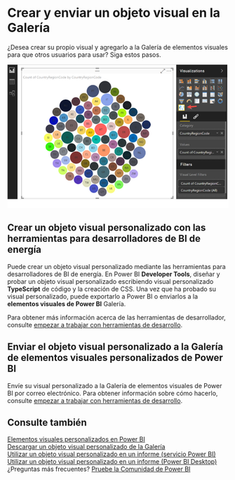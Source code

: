 <properties
   pageTitle="Crear y enviar un objeto visual en la Galería"
   description="Crear y enviar un objeto visual en la Galería"
   services="powerbi"
   documentationCenter=""
   authors="guyinacube"
   manager="mblythe"
   backup=""
   editor=""
   tags=""
   qualityFocus="no"
   qualityDate=""/>

<tags
   ms.service="powerbi"
   ms.devlang="NA"
   ms.topic="article"
   ms.tgt_pltfrm="NA"
   ms.workload="powerbi"
   ms.date="09/23/2016"
   ms.author="asaxton"/>

# Crear y enviar un objeto visual en la Galería

¿Desea crear su propio visual y agregarlo a la Galería de elementos visuales para que otros usuarios para usar?  Siga estos pasos.

![](media/powerbi-custom-visuals-create-for-the-gallery/example_viz.png)

## Crear un objeto visual personalizado con las herramientas para desarrolladores de BI de energía

Puede crear un objeto visual personalizado mediante las herramientas para desarrolladores de BI de energía. En Power BI **Developer Tools**, diseñar y probar un objeto visual personalizado escribiendo visual personalizado **TypeScript** de código y la creación de CSS. Una vez que ha probado su visual personalizado, puede exportarlo a Power BI o enviarlos a la **elementos visuales de Power BI** Galería.

Para obtener más información acerca de las herramientas de desarrollador, consulte [empezar a trabajar con herramientas de desarrollo](powerbi-custom-visuals-getting-started-with-developer-tools.md).

## Enviar el objeto visual personalizado a la Galería de elementos visuales personalizados de Power BI

Envíe su visual personalizado a la Galería de elementos visuales de Power BI por correo electrónico. Para obtener información sobre cómo hacerlo, consulte [empezar a trabajar con herramientas de desarrollo](powerbi-custom-visuals-getting-started-with-developer-tools.md#submit-your-visual-to-the-power-bi-custom-visual-gallery).

## Consulte también

[Elementos visuales personalizados en Power BI](powerbi-custom-visuals.md)  
[Descargar un objeto visual personalizado de la Galería](powerbi-custom-visuals-download-from-the-gallery.md)  
[Utilizar un objeto visual personalizado en un informe (servicio Power BI)](powerbi-custom-visuals-add-to-report.md)  
[Utilizar un objeto visual personalizado en un informe (Power BI Desktop)](powerbi-custom-visuals-use.md)  
¿Preguntas más frecuentes? [Pruebe la Comunidad de Power BI](http://community.powerbi.com/)
